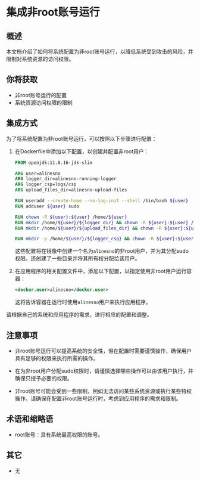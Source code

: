 # 集成非root账号运行

## 概述

本文档介绍了如何将系统配置为非root账号运行，以降低系统受到攻击的风险，并限制对系统资源的访问权限。

## 你将获取

- 非root账号运行的配置
- 系统资源访问权限的限制

## 集成方式

为了将系统配置为非root账号运行，可以按照以下步骤进行配置：

1. 在Dockerfile中添加以下配置，以创建并配置非root用户：

   ```dockerfile
   FROM openjdk:11.0.16-jdk-slim
   
   ARG user=alinesno
   ARG logger_dir=alinesno-running-logger
   ARG logger_csp=logs/csp
   ARG upload_files_dir=alinesno-upload-files
   
   RUN useradd --create-home --no-log-init --shell /bin/bash ${user}
   RUN adduser ${user} sudo
   
   RUN chown -R ${user}:${user} /home/${user}
   RUN mkdir /home/${user}/${logger_dir} && chown -R ${user}:${user} /home/${user}/${logger_dir}
   RUN mkdir /home/${user}/${upload_files_dir} && chown -R ${user}:${user} /home/${user}/${upload_files_dir}
   
   RUN mkdir -p /home/${user}/${logger_csp} && chown -R ${user}:${user} /home/${user}/${logger_csp}
   ```

   这些配置将在镜像中创建一个名为`alinesno`的非root用户，并为其分配sudo权限。还创建了一些目录并将其所有权分配给该用户。

2. 在应用程序的相关配置文件中，添加以下配置，以指定使用非root用户运行容器：

   ```xml
   <docker.user>alinesno</docker.user>
   ```

   这将告诉容器在运行时使用`alinesno`用户来执行应用程序。

请根据自己的系统和应用程序的需求，进行相应的配置和调整。

## 注意事项

- 非root账号运行可以提高系统的安全性，但在配置时需要谨慎操作，确保用户具有足够的权限来执行所需的操作。

- 在为非root用户分配sudo权限时，请谨慎选择哪些操作可以由该用户执行，并确保只授予必要的权限。

- 非root账号可能会受到一些限制，例如无法访问某些系统资源或执行某些特权操作。请确保在配置非root账号运行时，考虑到应用程序的需求和限制。

## 术语和缩略语

- root账号：具有系统最高权限的账号。

## 其它

- 无